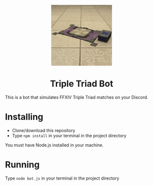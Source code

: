 <p align="center">
  <img src="https://raw.githubusercontent.com/pcdateixeira/triple-triad-bot/master/icon.jpg" width="200">
  <br>
  <h1 align="center">Triple Triad Bot</h1>
</p>

This is a bot that simulates FFXIV Triple Triad matches on your Discord.


# Installing
- Clone/download this repository
- Type `npm install` in your terminal in the project directory

You must have Node.js installed in your machine.

# Running
Type `node bot.js` in your terminal in the project directory
